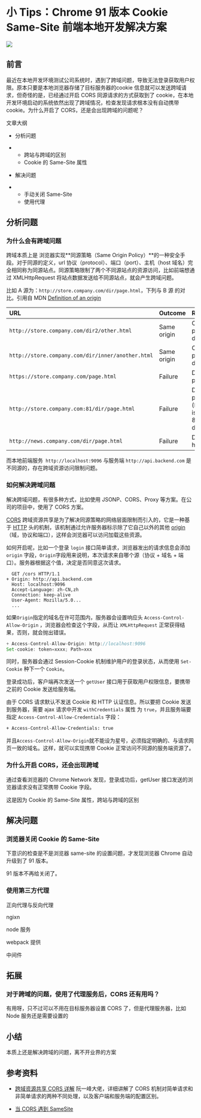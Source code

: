 

# 小 Tips：Chrome 91 版本 Cookie Same-Site 前端本地开发解决方案

![](https://heroku-blog-files.s3.amazonaws.com/posts/1580745160-Same-Site%20Cookie%20Infographic.png)

## 前言

最近在本地开发环境测试公司系统时，遇到了跨域问题，导致无法登录获取用户权限。原本只要是本地浏览器存储了目标服务器的cookie 信息就可以发送跨域请求，但奇怪的是，已经通过开启 CORS 同源请求的方式获取到了 cookie，在本地开发环境启动的系统依然出现了跨域情况，检查发现请求根本没有自动携带 cookie。为什么开启了 CORS，还是会出现跨域的问题呢？

文章大纲

- 分析问题

- - 跨站与跨域的区别
  - Cookie 的 Same-Site 属性

- 解决问题

- - 手动关闭 Same-Site 
  - 使用代理

## 分析问题

### 为什么会有跨域问题

 跨域本质上是 浏览器实现**同源策略（Same Origin Policy）**的一种安全手段。对于同源的定义，url 协议（protocol）、端口（port）、主机（host 域名）完全相同称为同源站点。同源策略限制了两个不同源站点的资源访问，比如前端想通过 XMLHttpRequest 将站点数据发送给不同源站点，就会产生跨域问题。

比如 A 源为：`http://store.company.com/dir/page.html`，下列与 B 源 的对比。引用自 MDN [Definition of an origin](https://developer.mozilla.org/en-US/docs/Web/Security/Same-origin_policy#definition_of_an_origin)

| URL                                               | Outcome     | Reason                                           |
| :------------------------------------------------ | :---------- | :----------------------------------------------- |
| `http://store.company.com/dir2/other.html`        | Same origin | Only the path differs                            |
| `http://store.company.com/dir/inner/another.html` | Same origin | Only the path differs                            |
| `https://store.company.com/page.html`             | Failure     | Different protocol                               |
| `http://store.company.com:81/dir/page.html`       | Failure     | Different port (`http://` is port 80 by default) |
| `http://news.company.com/dir/page.html`           | Failure     | Different host                                   |

而本地前端服务` http://localhost:9096` 与服务端 `http://api.backend.com` 是不同源的，存在跨域资源访问限制问题。

### 如何解决跨域问题

解决跨域问题，有很多种方式，比如使用 JSONP、CORS、Proxy 等方案。在公司的项目中，使用了 CORS 方案。

[CORS](https://developer.mozilla.org/zh-CN/docs/Glossary/CORS) 跨域资源共享是为了解决同源策略的网络层面限制而引入的，它是一种基于 [HTTP](https://developer.mozilla.org/zh-CN/docs/Glossary/HTTP) 头的机制，该机制通过允许服务器标示除了它自己以外的其他 [origin](https://developer.mozilla.org/zh-CN/docs/Glossary/源)（域，协议和端口），这样会浏览器可以访问加载这些资源。

如何开启呢，比如一个登录 `login` 接口简单请求，浏览器发出的请求信息会添加 `origin` 字段，`Origin`字段用来说明，本次请求来自哪个源（协议 + 域名 + 端口）。服务器根据这个值，决定是否同意这次请求。

```
  GET /cors HTTP/1.1
+ Origin: http://api.backend.com
  Host: localhost:9096
  Accept-Language: zh-CN,zh
  Connection: keep-alive
  User-Agent: Mozilla/5.0...
  ...
```

 如果`Origin`指定的域名在许可范围内，服务器会设置响应头 `Access-Control-Allow-Origin` ，浏览器会检查这个字段，从而让 `XMLHttpRequest` 正常获得结果，否则，就会抛出错误。

```js
+ Access-Control-Allow-Origin: http://localhost:9096
Set-cookie: token=xxxx; Path=xxx
```

同时，服务器会通过 Session-Cookie 机制维护用户的登录状态，从而使用 `Set-Cookie` 种下一个 `Cookie`。

登录成功后，客户端再次发送一个 `getUser` 接口用于获取用户权限信息，要携带之前的 Cookie 发送给服务端。

由于  CORS 请求默认不发送 Cookie 和 HTTP 认证信息。所以要把 Cookie 发送到服务器，需要 ajax 请求中开发 `withCredentials` 属性 为 `true`，并且服务端要指定 `Access-Control-Allow-Credentials` 字段：

```sh
+ Access-Control-Allow-Credentials: true
```

并且`Access-Control-Allow-Origin`就不能设为星号，必须指定明确的、与请求网页一致的域名。这样，就可以实现携带 Cookie 正常访问不同源的服务端资源了。

### 为什么开启 CORS，还会出现跨域

通过查看浏览器的 Chrome Network 发现，登录成功后，getUser 接口发送的浏览器请求没有正常携带 Cookie 字段。

这是因为 Cookie 的 Same-Site 属性，跨站与跨域的区别

## 解决问题

### 浏览器关闭 Cookie 的 Same-Site

下意识的检查是不是浏览器 same-site 的设置问题，才发现浏览器 Chrome 自动升级到了 91 版本。

91 版本不再给关闭了。

### 使用第三方代理

正向代理与反向代理

ngixn

node 服务

webpack 提供

中间件

## 拓展

### 对于跨域的问题，使用了代理服务后，CORS 还有用吗？

有用呀，只不过可以不用在目标服务器设置 CORS 了，但是代理服务器，比如 Node 服务还是需要设置的

## 小结

本质上还是解决跨域的问题，离不开业界的方案

## 参考资料

- [跨域资源共享 CORS 详解](http://www.ruanyifeng.com/blog/2016/04/cors.html) 阮一峰大佬，详细讲解了 CORS 机制对简单请求和非简单请求的两种不同处理，以及客户端和服务端的配置区别。

- [当 CORS 遇到 SameSite](https://juejin.cn/post/6844904095271288840)

  

